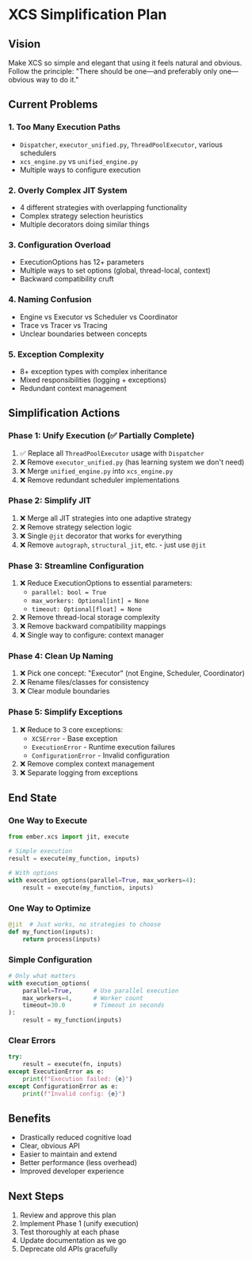 # XCS Simplification Plan

## Vision
Make XCS so simple and elegant that using it feels natural and obvious. Follow the principle: "There should be one—and preferably only one—obvious way to do it."

## Current Problems

### 1. Too Many Execution Paths
- `Dispatcher`, `executor_unified.py`, `ThreadPoolExecutor`, various schedulers
- `xcs_engine.py` vs `unified_engine.py` 
- Multiple ways to configure execution

### 2. Overly Complex JIT System  
- 4 different strategies with overlapping functionality
- Complex strategy selection heuristics
- Multiple decorators doing similar things

### 3. Configuration Overload
- ExecutionOptions has 12+ parameters
- Multiple ways to set options (global, thread-local, context)
- Backward compatibility cruft

### 4. Naming Confusion
- Engine vs Executor vs Scheduler vs Coordinator
- Trace vs Tracer vs Tracing
- Unclear boundaries between concepts

### 5. Exception Complexity
- 8+ exception types with complex inheritance
- Mixed responsibilities (logging + exceptions)
- Redundant context management

## Simplification Actions

### Phase 1: Unify Execution (✅ Partially Complete)
1. ✅ Replace all `ThreadPoolExecutor` usage with `Dispatcher`
2. ❌ Remove `executor_unified.py` (has learning system we don't need)
3. ❌ Merge `unified_engine.py` into `xcs_engine.py`
4. ❌ Remove redundant scheduler implementations

### Phase 2: Simplify JIT
1. ❌ Merge all JIT strategies into one adaptive strategy
2. ❌ Remove strategy selection logic
3. ❌ Single `@jit` decorator that works for everything
4. ❌ Remove `autograph`, `structural_jit`, etc. - just use `@jit`

### Phase 3: Streamline Configuration  
1. ❌ Reduce ExecutionOptions to essential parameters:
   - `parallel: bool = True`
   - `max_workers: Optional[int] = None`
   - `timeout: Optional[float] = None`
2. ❌ Remove thread-local storage complexity
3. ❌ Remove backward compatibility mappings
4. ❌ Single way to configure: context manager

### Phase 4: Clean Up Naming
1. ❌ Pick one concept: "Executor" (not Engine, Scheduler, Coordinator)
2. ❌ Rename files/classes for consistency
3. ❌ Clear module boundaries

### Phase 5: Simplify Exceptions
1. ❌ Reduce to 3 core exceptions:
   - `XCSError` - Base exception
   - `ExecutionError` - Runtime execution failures  
   - `ConfigurationError` - Invalid configuration
2. ❌ Remove complex context management
3. ❌ Separate logging from exceptions

## End State

### One Way to Execute
```python
from ember.xcs import jit, execute

# Simple execution
result = execute(my_function, inputs)

# With options
with execution_options(parallel=True, max_workers=4):
    result = execute(my_function, inputs)
```

### One Way to Optimize
```python
@jit  # Just works, no strategies to choose
def my_function(inputs):
    return process(inputs)
```

### Simple Configuration
```python
# Only what matters
with execution_options(
    parallel=True,      # Use parallel execution
    max_workers=4,      # Worker count
    timeout=30.0        # Timeout in seconds
):
    result = my_function(inputs)
```

### Clear Errors
```python
try:
    result = execute(fn, inputs)
except ExecutionError as e:
    print(f"Execution failed: {e}")
except ConfigurationError as e:
    print(f"Invalid config: {e}")
```

## Benefits
- Drastically reduced cognitive load
- Clear, obvious API
- Easier to maintain and extend
- Better performance (less overhead)
- Improved developer experience

## Next Steps
1. Review and approve this plan
2. Implement Phase 1 (unify execution) 
3. Test thoroughly at each phase
4. Update documentation as we go
5. Deprecate old APIs gracefully